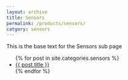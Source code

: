 ```yaml
---
layout: archive
title: Sensors
permalink: /products/sensors/
catgory: sensors
---
```


This is the base text for the Sensors sub page

<!-- <ul>
  	{% for post in site.categories.products %}
 	<li><span>{{ post.date | date_to_string }}</span> &nbsp; <a href="{{ post.url }}">{{ post.title }}</a></li>
	{% endfor %}
</ul> -->

<!-- Used for writing out all of the relevent posts in a list -->
<ul>
  	{% for post in site.categories.sensors %}
 	<li><a href="{{ post.url }}">{{ post.title }}</a></li>
	{% endfor %}
</ul>